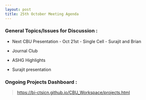 ```yaml
---
layout: post
title: 25th October Meeting Agenda
---
```

### General Topics/Issues for Discussion :

* Next CBU Presentation - Oct 21st - Single Cell - Surajit and Brian

* Journal Club

* ASHG Highlights

* Surajit presentation

### Ongoing Projects Dashboard :

> https://bi-ctsicn.github.io/CBU_Workspace/projects.html
